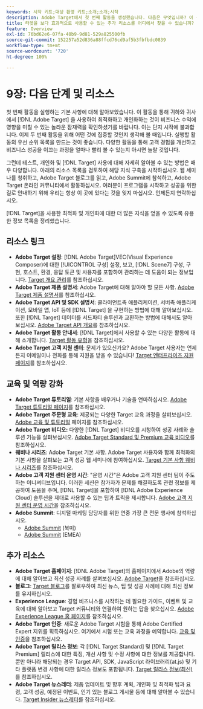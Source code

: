 ```yaml
---
keywords: 시작 키트;대상 환영 키트;소개;소개;시작
description: Adobe Target에서 첫 번째 활동을 생성했습니다. 다음은 무엇입니까? 이 문서를 사용하여 추가 리소스, 교육 튜토리얼 및 사용 방법 비디오에 대한 링크를 찾을 수 있습니다.
title: 타겟을 보다 효과적으로 사용할 수 있는 추가 리소스를 어디에서 찾을 수 있습니까?
feature: Overview
exl-id: 76bd62e6-07fa-40b9-9d81-529a825500fb
source-git-commit: 152257a52d836a88ffcd76cd9af5b3fbfbdc0839
workflow-type: tm+mt
source-wordcount: '720'
ht-degree: 100%

---
```


# 9장: 다음 단계 및 리소스

첫 번째 활동을 실행하는 기본 사항에 대해 알아보았습니다. 이 활동을 통해 귀하와 귀사에서 [!DNL Adobe Target] 을 사용하여 최적화하고 개인화하는 것이 비즈니스 수익에 영향을 미칠 수 있는 놀라운 잠재력을 확인하셨기를 바랍니다. 이는 단지 시작에 불과합니다. 이제 두 번째 활동을 위해 어떤 것에 집중할 것인지 생각해 볼 때입니다. 실행할 활동의 우선 순위 목록을 만드는 것이 좋습니다. 다양한 활동을 통해 고객 경험을 개선하고 비즈니스 성공을 이끄는 과정을 얼마나 빨리 볼 수 있는지 아시면 놀랄 것입니다.

그런데 테스트, 개인화 및 [!DNL Target] 사용에 대해 자세히 알아볼 수 있는 방법은 매우 다양합니다. 아래의 리소스 목록을 검토하여 해당 지식 구축을 시작하십시오. 웹 세미나를 청취하고, Adobe Target 블로그를 읽고, Adobe Summit에 참석하고, Adobe Target 온라인 커뮤니티에서 활동하십시오. 여러분이 프로그램을 시작하고 성공을 위한 길로 안내하기 위해 우리는 항상 이 곳에 있다는 것을 잊지 마십시오. 언제든지 연락하십시오.

[!DNL Target]을 사용한 최적화 및 개인화에 대한 더 많은 지식을 얻을 수 있도록 유용한 정보 목록을 정리했습니다.

## 리소스 링크

* **Adobe Target 설정**: [!DNL Adobe Target]VEC(Visual Experience Composer)에 대한 [!UICONTROL 구성] 설정, 보고, [!DNL Scene7] 구성, 구현, 호스트, 환경, 응답 토큰 및 사용자를 포함하여 관리하는 데 도움이 되는 정보입니다. [Target 개요 관리](/help/main/administrating-target/administrating-target.md)를 참조하십시오.
* **Adobe Target 제품 설명서**: Adobe Target에 대해 알아야 할 모든 사항. [Adobe Target 제품 설명서](https://experienceleague.adobe.com/docs/target/using/target-home.html?lang=ko_KR)를 참조하십시오.
* **Adobe Target API 및 SDK 설명서**: 클라이언트측 애플리케이션, 서버측 애플리케이션, 모바일 앱, IoT 등에 [!DNL Target] 을 구현하는 방법에 대해 알아보십시오. 또한 [!DNL Target] 데이터를 서드파티 솔루션과 교환하는 방법에 대해서도 알아보십시오. [Adobe Target API 개요](/help/main/api/api-overview.md)를 참조하십시오.
* **Adobe Target 활동 안내서**: [!DNL Target]에서 사용할 수 있는 다양한 활동에 대해 소개합니다. [Target 활동 유형](/help/main/c-activities/target-activities-guide.md)을 참조하십시오.
* **Adobe Target 고객 지원 센터**: 문제가 있으신가요? Adobe Target 사용자는 언제든지 이메일이나 전화를 통해 지원을 받을 수 있습니다! [Target 엔터프라이즈 지원 페이지](https://helpx.adobe.com/kr/contact/enterprise-support.ec.html#target)를 참조하십시오.

## 교육 및 역량 강화

* **Adobe Target 튜토리얼**: 기본 사항을 배우거나 기술을 연마하십시오. [Adobe Target 튜토리얼 페이지](https://experienceleague.adobe.com/docs/target-learn/tutorials/overview.html?lang=ko_KR)를 참조하십시오.
* **Adobe Target 주문형 교육**: 제공되는 다양한 Target 교육 과정을 살펴보십시오. [Adobe 교육 및 튜토리얼](https://helpx.adobe.com/kr/learning.html?promoid=KAUDK) 페이지를 참조하십시오.
* **Adobe Target 비디오:** 다양한 [!DNL Target] 비디오를 시청하여 성공 사례와 솔루션 기능을 살펴보십시오. [Adobe Target Standard 및 Premium 교육 비디오](/help/main/c-intro/target-standard-premium-training-videos.md)를 참조하십시오.
* **웨비나 시리즈**: Adobe Target 기본 사항. Adobe Target 사용자와 함께 최적화의 기본 사항을 살펴보는 고객 성공 웹 세미나에 참여하십시오. [Target 기본 사항 웨비나 시리즈](/help/main/cmp-resources-and-contact-information.md#concept_11902FAC95C64479AABE020557A7EEE4)를 참조하십시오.
* **Adobe 고객 지원 센터 운영 시간**: &quot;운영 시간&quot;은 Adobe 고객 지원 센터 팀이 주도하는 이니셔티브입니다. 이러한 세션은 참가자가 문제를 해결하도록 관련 정보를 제공하여 도움을 주며, [!DNL Target]을 포함하여 [!DNL Adobe Experience Cloud] 솔루션을 제대로 사용할 수 있는 팁과 트릭을 제시합니다. [Adobe 고객 지원 센터 운영 시간](/help/main/cmp-resources-and-contact-information.md#concept_58EA30379D3B48C4848BA2A8C464A5B7)을 참조하십시오.
* **Adobe Summit**: 디지털 마케팅 담당자를 위한 연중 가장 큰 전문 행사에 참석하십시오.
   * [Adobe Summit](https://summit.adobe.com/na/) (북미)
   * [Adobe Summit](https://summit-emea.adobe.com/emea/) (EMEA)

## 추가 리소스

* **Adobe Target 홈페이지**: [!DNL Adobe Target]의 홈페이지에서 Adobe의 역량에 대해 알아보고 최신 성공 사례를 살펴보십시오. [Adobe Target](https://www.adobe.com/kr/marketing/target.html)을 참조하십시오.
* **블로그**: [Target 블로그](https://blog.adobe.com/en/2020/07/29/adobe-target-announces-enhanced-analytics-measurement-for-ai-powered-testing-and-personalization.html#gs.di9df5)를 팔로우하여 최신 뉴스, 팁 및 성공 사례에 대해 최신 정보를 유지하십시오.
* **Experience League**: 경험 비즈니스를 시작하는 데 필요한 가이드, 이벤트 및 교육에 대해 알아보고 Target 커뮤니티와 연결하여 원하는 답을 찾으십시오. [Adobe Experience League 홈 페이지](https://experienceleague.adobe.com/#home)를 참조하십시오.
* **Adobe Target 인증**: 새로운 Adobe Target 시험을 통해 Adobe Certified Expert 지위를 획득하십시오. 여기에서 시험 또는 교육 과정을 예약합니다. [교육 및 인증](/help/main/c-intro/training-and-certification.md)을 참조하십시오.
* **Adobe Target 릴리스 정보**: 각 [!DNL Target Standard] 및 [!DNL Target Premium] 릴리스에 대한 특징, 개선 사항 및 수정 사항에 대한 정보를 제공합니다. 뿐만 아니라 해당되는 경우 Target API, SDK, JavaScript 라이브러리(at.js) 및 기타 플랫폼 변경 사항에 대한 릴리스 정보도 포함됩니다. [Target 릴리스 정보(최신)](/help/main/r-release-notes/release-notes.md)를 참조하십시오.
* **Adobe Target 뉴스레터**: 제품 업데이트 및 향후 계획, 개인화 및 최적화 팁과 요령, 고객 성공, 예정된 이벤트, 인기 있는 블로그 게시물 등에 대해 알아볼 수 있습니다. [Target Insider 뉴스레터](/help/main/r-release-notes/target-insider-newsletter.md)를 참조하십시오.
